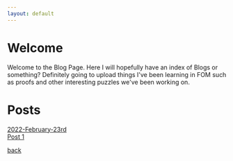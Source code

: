```yaml
---
layout: default
---
```


# Welcome
Welcome to the Blog Page. Here I will hopefully have an index of Blogs or something? Definitely going to upload things I've been learning in FOM such as proofs and other interesting puzzles we've been working on. 

# Posts
[2022-February-23rd](_posts/2022-February-23rd-First.md) <br/>
[Post 1](POST/Post1.html)


[back](./)

